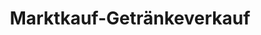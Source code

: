 ---
title: "Marktkauf-Getränkeverkauf"
url: /bielefeld/marktkauf-getraenkeverkauf/
shop: Getränke
---